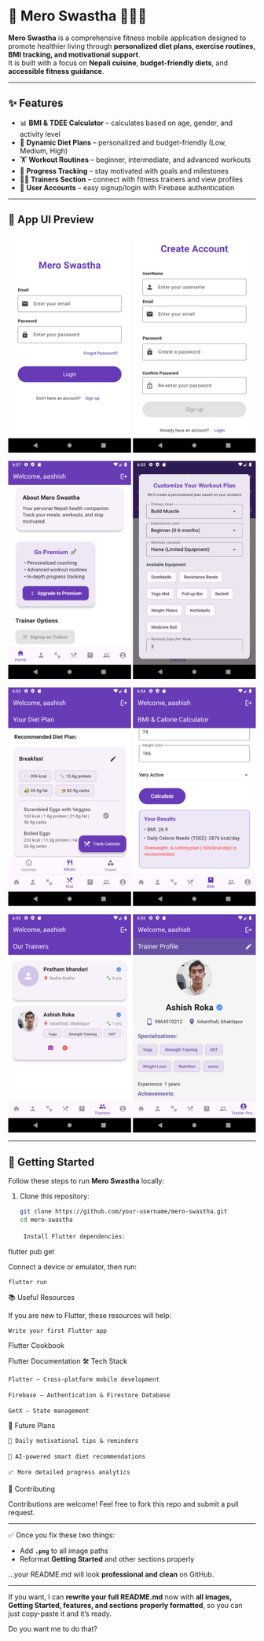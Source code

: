 # 🌱 Mero Swastha 🧘‍♂️🍎

**Mero Swastha** is a comprehensive fitness mobile application designed to promote healthier living through **personalized diet plans, exercise routines, BMI tracking, and motivational support**.  
It is built with a focus on **Nepali cuisine**, **budget-friendly diets**, and **accessible fitness guidance**.

---

## ✨ Features
- 📊 **BMI & TDEE Calculator** – calculates based on age, gender, and activity level  
- 🍲 **Dynamic Diet Plans** – personalized and budget-friendly (Low, Medium, High)  
- 🏋️ **Workout Routines** – beginner, intermediate, and advanced workouts  
- 🎯 **Progress Tracking** – stay motivated with goals and milestones  
- 👨‍🏫 **Trainers Section** – connect with fitness trainers and view profiles  
- 🔐 **User Accounts** – easy signup/login with Firebase authentication  

---

## 📱 App UI Preview

<p align="center">
  <img src="./screenshots/login_page" width="250"/>
  <img src="./screenshots/signup_page" width="250"/>
</p>

<p align="center">
  <img src="./screenshots/home_page" width="250"/>
  <img src="./screenshots/workout_page" width="250"/>
</p>

<p align="center">
  <img src="./screenshots/diet_page" width="250"/>
  <img src="./screenshots/bmi_page" width="250"/>
</p>

<p align="center">
  <img src="./screenshots/trainers_page" width="250"/>
  <img src="./screenshots/trainer_profile_page" width="250"/>
</p>

---

## 🚀 Getting Started

Follow these steps to run **Mero Swastha** locally:

1. Clone this repository:
   ```bash
   git clone https://github.com/your-username/mero-swastha.git
   cd mero-swastha

    Install Flutter dependencies:

flutter pub get

Connect a device or emulator, then run:

    flutter run

📚 Useful Resources

If you are new to Flutter, these resources will help:

    Write your first Flutter app

Flutter Cookbook

Flutter Documentation
🛠️ Tech Stack

    Flutter – Cross-platform mobile development

    Firebase – Authentication & Firestore Database

    GetX – State management

📌 Future Plans

    📅 Daily motivational tips & reminders

    🥗 AI-powered smart diet recommendations

    📈 More detailed progress analytics

🤝 Contributing

Contributions are welcome!
Feel free to fork this repo and submit a pull request.


---

✅ Once you fix these two things:  
- Add **`.png`** to all image paths  
- Reformat **Getting Started** and other sections properly  

…your README.md will look **professional and clean** on GitHub.  

---

If you want, I can **rewrite your full README.md** now with **all images, Getting Started, features, and sections properly formatted**, so you can just copy-paste it and it’s ready.  

Do you want me to do that?
